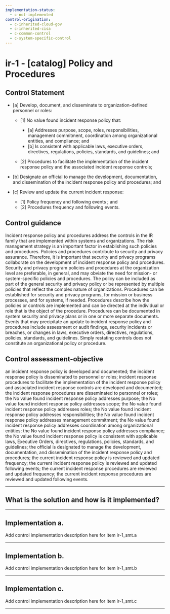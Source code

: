```yaml
---
implementation-status:
  - c-not-implemented
control-origination:
  - c-inherited-cloud-gov
  - c-inherited-cisa
  - c-common-control
  - c-system-specific-control
---
```


# ir-1 - \[catalog\] Policy and Procedures

## Control Statement

- \[a\] Develop, document, and disseminate to organization-defined personnel or roles:

  - \[1\]  No value found incident response policy that:

    - \[a\] Addresses purpose, scope, roles, responsibilities, management commitment, coordination among organizational entities, and compliance; and
    - \[b\] Is consistent with applicable laws, executive orders, directives, regulations, policies, standards, and guidelines; and

  - \[2\] Procedures to facilitate the implementation of the incident response policy and the associated incident response controls;

- \[b\] Designate an official to manage the development, documentation, and dissemination of the incident response policy and procedures; and

- \[c\] Review and update the current incident response:

  - \[1\] Policy frequency and following events ; and
  - \[2\] Procedures frequency and following events.

## Control guidance

Incident response policy and procedures address the controls in the IR family that are implemented within systems and organizations. The risk management strategy is an important factor in establishing such policies and procedures. Policies and procedures contribute to security and privacy assurance. Therefore, it is important that security and privacy programs collaborate on the development of incident response policy and procedures. Security and privacy program policies and procedures at the organization level are preferable, in general, and may obviate the need for mission- or system-specific policies and procedures. The policy can be included as part of the general security and privacy policy or be represented by multiple policies that reflect the complex nature of organizations. Procedures can be established for security and privacy programs, for mission or business processes, and for systems, if needed. Procedures describe how the policies or controls are implemented and can be directed at the individual or role that is the object of the procedure. Procedures can be documented in system security and privacy plans or in one or more separate documents. Events that may precipitate an update to incident response policy and procedures include assessment or audit findings, security incidents or breaches, or changes in laws, executive orders, directives, regulations, policies, standards, and guidelines. Simply restating controls does not constitute an organizational policy or procedure.

## Control assessment-objective

an incident response policy is developed and documented;
the incident response policy is disseminated to personnel or roles;
incident response procedures to facilitate the implementation of the incident response policy and associated incident response controls are developed and documented;
the incident response procedures are disseminated to personnel or roles;
the No value found incident response policy addresses purpose;
the No value found incident response policy addresses scope;
the No value found incident response policy addresses roles;
the No value found incident response policy addresses responsibilities;
the No value found incident response policy addresses management commitment;
the No value found incident response policy addresses coordination among organizational entities;
the No value found incident response policy addresses compliance;
the No value found incident response policy is consistent with applicable laws, Executive Orders, directives, regulations, policies, standards, and guidelines;
the official is designated to manage the development, documentation, and dissemination of the incident response policy and procedures;
the current incident response policy is reviewed and updated frequency;
the current incident response policy is reviewed and updated following events;
the current incident response procedures are reviewed and updated frequency;
the current incident response procedures are reviewed and updated following events.

______________________________________________________________________

## What is the solution and how is it implemented?

<!-- Please leave this section blank and enter implementation details in the parts below. -->

______________________________________________________________________

## Implementation a.

Add control implementation description here for item ir-1_smt.a

______________________________________________________________________

## Implementation b.

Add control implementation description here for item ir-1_smt.b

______________________________________________________________________

## Implementation c.

Add control implementation description here for item ir-1_smt.c

______________________________________________________________________
